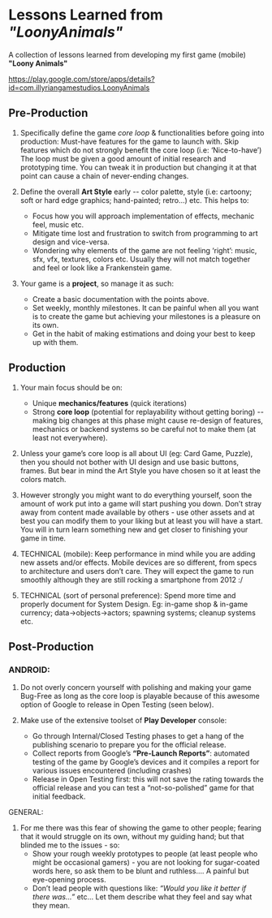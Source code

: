 # Lessons Learned from _"LoonyAnimals"_
A collection of lessons learned from developing my first game (mobile) **"Loony Animals"**

https://play.google.com/store/apps/details?id=com.illyriangamestudios.LoonyAnimals

## Pre-Production

1. Specifically define the game _core loop_ & functionalities before going into production:
Must-have features for the game to launch with.
Skip features which do not strongly benefit the core loop (i.e: ‘Nice-to-have’)
The loop must be given a good amount of initial research and prototyping time. You can tweak it in production but changing it at that point can cause a chain of never-ending changes.

2. Define the overall **Art Style** early -- color palette, style (i.e: cartoony; soft or hard edge graphics; hand-painted; retro...) etc. This helps to:
   - Focus how you will approach implementation of effects, mechanic feel, music etc.
   - Mitigate time lost and frustration to switch from programming to art design and vice-versa.
   - Wondering why elements of the game are not feeling ‘right’: music, sfx, vfx, textures, colors etc. Usually they will not match together and feel or look like a Frankenstein game.

3. Your game is a **project**, so manage it as such: 
   - Create a basic documentation with the points above.
   - Set weekly, monthly milestones. It can be painful when all you want is to create the game but achieving your milestones is a pleasure on its own.
   - Get in the habit of making estimations and doing your best to keep up with them.

## Production
1. Your main focus should be on:
   - Unique **mechanics/features** (quick iterations)
   - Strong **core loop** (potential for replayability without getting boring) -- making big changes at this phase might cause re-design of features, mechanics or backend systems so be careful not to make them (at least not everywhere).

2. Unless your game’s core loop is all about UI (eg: Card Game, Puzzle), then you should not bother with UI design and use basic buttons, frames. But bear in mind the Art Style you have chosen so it at least the colors match.

3. However strongly you might want to do everything yourself, soon the amount of work put into a game will start pushing you down. Don’t stray away from content made available by others - use other assets and at best you can modify them to your liking but at least you will have a start. You will in turn learn something new and get closer to finishing your game in time.

4. TECHNICAL (mobile): Keep performance in mind while you are adding new assets and/or effects. Mobile devices are so different, from specs to architecture and users don’t care. They will expect the game to run smoothly although they are still rocking a smartphone from 2012 :/

5. TECHNICAL (sort of personal preference): Spend more time and properly document for System Design. Eg: in-game shop & in-game currency; data->objects->actors; spawning systems; cleanup systems etc.

## Post-Production
### ANDROID:
1. Do not overly concern yourself with polishing and making your game Bug-Free as long as the core loop is playable because of this awesome option of Google to release in Open Testing (seen below).

2. Make use of the extensive toolset of **Play Developer** console:
   - Go through Internal/Closed Testing phases to get a hang of the publishing scenario to prepare you for the official release.
   - Collect reports from Google’s **“Pre-Launch Reports”**: automated testing of the game by Google’s devices and it compiles a report for various issues encountered (including crashes)
   - Release in Open Testing first: this will not save the rating towards the official release and you can test a “not-so-polished” game for that initial feedback.

GENERAL:
1. For me there was this fear of showing the game to other people; fearing that it would struggle on its own, without my guiding hand; but that blinded me to the issues - so:
   - Show your rough weekly prototypes to people (at least people who might be occasional gamers) - you are not looking for sugar-coated words here, so ask them to be blunt and ruthless…. A painful but eye-opening process.
   - Don’t lead people with questions like: _“Would you like it better if there was...”_ etc… Let them describe what they feel and say what they mean.
